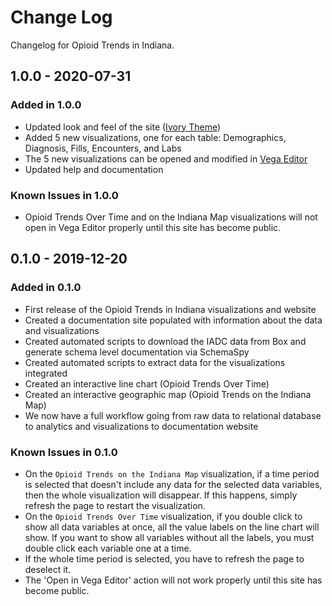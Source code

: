 # Change Log

Changelog for Opioid Trends in Indiana.

## 1.0.0 - 2020-07-31

### Added in 1.0.0

- Updated look and feel of the site ([Ivory Theme](https://github.com/daizutabi/mkdocs-ivory))
- Added 5 new visualizations, one for each table: Demographics, Diagnosis, Fills, Encounters, and Labs
- The 5 new visualizations can be opened and modified in [Vega Editor](https://vega.github.io/editor/#/)
- Updated help and documentation

### Known Issues in 1.0.0

- Opioid Trends Over Time and on the Indiana Map visualizations will not open in Vega Editor properly until this site has become public.

## 0.1.0 - 2019-12-20

### Added in 0.1.0

- First release of the Opioid Trends in Indiana visualizations and website
- Created a documentation site populated with information about the data and visualizations
- Created automated scripts to download the IADC data from Box and generate schema level documentation via SchemaSpy
- Created automated scripts to extract data for the visualizations integrated
- Created an interactive line chart (Opioid Trends Over Time)
- Created an interactive geographic map (Opioid Trends on the Indiana Map)
- We now have a full workflow going from raw data to relational database to analytics and visualizations to documentation website

### Known Issues in 0.1.0

- On the `Opioid Trends on the Indiana Map` visualization, if a time period is selected that doesn't include any data for the selected data variables, then the whole visualization will disappear. If this happens, simply refresh the page to restart the visualization.
- On the `Opioid Trends Over Time` visualization, if you double click to show all data variables at once, all the value labels on the line chart will show. If you want to show all variables without all the labels, you must double click each variable one at a time.
- If the whole time period is selected, you have to refresh the page to deselect it.
- The 'Open in Vega Editor' action will not work properly until this site has become public.
